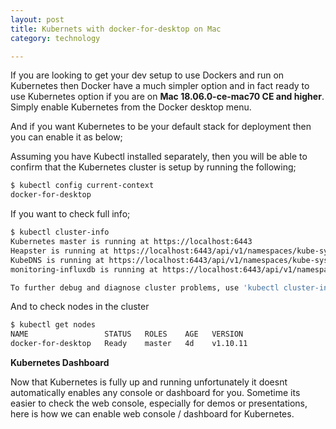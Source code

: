 ```yaml
---
layout: post
title: Kubernets with docker-for-desktop on Mac
category: technology

---
```


If you are looking to get your dev setup to use Dockers and run on Kubernetes then Docker have a much simpler option and in fact ready to use Kubernetes option if you are on **Mac 18.06.0-ce-mac70 CE and higher**. Simply enable Kubernetes from the Docker desktop menu.

And if you want Kubernetes to be your default stack for deployment then you can enable it as below;



Assuming you have Kubectl installed separately, then you will be able to confirm that the Kubernetes cluster is setup by running the following;

```bash
$ kubectl config current-context
docker-for-desktop
```

If you want to check full info;

```bash
$ kubectl cluster-info
Kubernetes master is running at https://localhost:6443
Heapster is running at https://localhost:6443/api/v1/namespaces/kube-system/services/heapster/proxy
KubeDNS is running at https://localhost:6443/api/v1/namespaces/kube-system/services/kube-dns:dns/proxy
monitoring-influxdb is running at https://localhost:6443/api/v1/namespaces/kube-system/services/monitoring-influxdb/proxy

To further debug and diagnose cluster problems, use 'kubectl cluster-info dump'.
```

And to check nodes in the cluster

```bash
$ kubectl get nodes
NAME                 STATUS   ROLES    AGE   VERSION
docker-for-desktop   Ready    master   4d    v1.10.11
```



**Kubernetes Dashboard**

Now that Kubernetes is fully up and running unfortunately it doesnt automatically enables any console or dashboard for you. Sometime its easier to check the web console, especially for demos or presentations, here is how we can enable web console / dashboard for Kubernetes.
